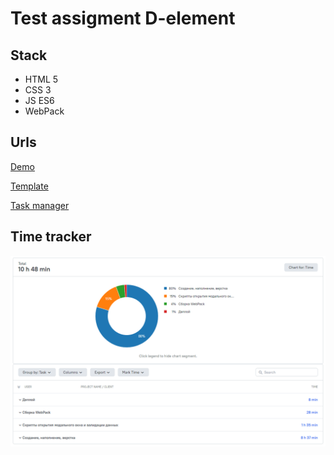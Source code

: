 # Test assigment D-element

## Stack

* HTML 5 
* CSS 3 
* JS ES6
* WebPack

## Urls

[Demo](https://gutnick.github.io/de-landingpage-test-assigment/)

[Template](https://www.figma.com/file/PIsFSnRdbH3UbiKyluclzh/de-landingpage)

[Task manager](https://trello.com/b/qWBNGbtO/de-landingpage)

## Time tracker

![Project time](/src/images/project-time.png)